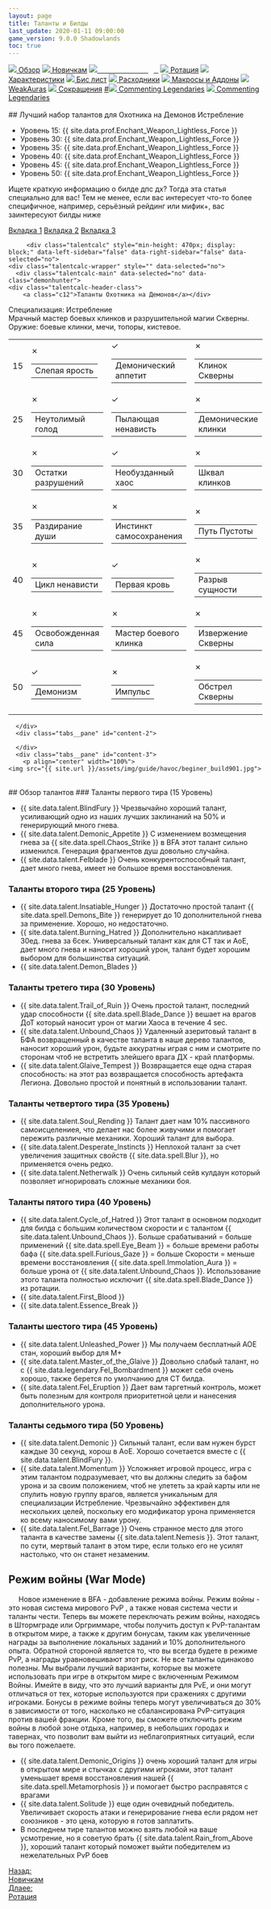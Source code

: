 ```yaml
---
layout: page
title: Таланты и Билды
last_update: 2020-01-11 09:00:00
game_version: 9.0.0 Shadowlands
toc: true
---
```


<div id="smooth-nav-outer">
<a href="{{ site.url }}/guide/havoc/overview.html"><img src="https://wow.zamimg.com/images/wow/icons/medium/inv_misc_spyglass_02.jpg"> Обзор</a>
<a href="{{ site.url }}/guide/havoc/beginners.html"><img src="https://wow.zamimg.com/images/wow/icons/medium/spell_lifegivingseed.jpg"> Новичкам</a>
<a href="{{ site.url }}/guide/havoc/talent-builds.html"><img src="https://wow.zamimg.com/images/wow/icons/medium/ability_marksmanship.jpg"><span style="color: white;"> Таланты и Билды</span></a>
<a href="{{ site.url }}/guide/havoc/rotation-priority.html"><img src="https://wow.zamimg.com/images/wow/icons/medium/wow_token01.jpg"> Ротация</a>
<a href="{{ site.url }}/guide/havoc/stats.html"><img src="https://wow.zamimg.com/images/wow/icons/medium/inv_inscription_80_warscroll_intellect.jpg"> Характеристики</a>
<a href="{{ site.url }}/guide/havoc/gear.html"><img src="https://wow.zamimg.com/images/wow/icons/medium/inv_chest_chain_03.jpg"> Бис лист</a>
<a href="{{ site.url }}/guide/havoc/consumables.html"><img src="https://wow.zamimg.com/images/wow/icons/medium/inv_potion_92.jpg"> Расходники</a>
<a href="{{ site.url }}/guide/havoc/macros-addons.html"><img src="https://wow.zamimg.com/images/wow/icons/medium/inv_eng_gearspringparts.jpg"> Макросы и Аддоны</a>
<a href="{{ site.url }}/guide/havoc/weakauras.html"><img src="https://wow.zamimg.com/images/wow/icons/medium/spell_holy_auramastery.jpg"> WeakAuras</a>
<a href="{{ site.url }}/guide/havoc/common-terms.html"><img src="https://wow.zamimg.com/images/wow/icons/medium/ui_chat.jpg"> Сокращения</a>
<a href="">#<img src="https://wow.zamimg.com/images/wow/icons/medium/wow_token01.jpg"> Commenting Legendaries</a>
<a href="#"><img src="https://wow.zamimg.com/images/wow/icons/medium/wow_token01.jpg"> Commenting Legendaries</a>
</div>
<br>
## Лучший набор талантов для Охотника на Демонов Истребление
<ul>
<li>Уровень 15: {{ site.data.prof.Enchant_Weapon_Lightless_Force }}</li> 
<li>Уровень 30: {{ site.data.prof.Enchant_Weapon_Lightless_Force }}</li> 
<li>Уровень 35: {{ site.data.prof.Enchant_Weapon_Lightless_Force }}</li> 
<li>Уровень 40: {{ site.data.prof.Enchant_Weapon_Lightless_Force }}</li> 
<li>Уровень 45: {{ site.data.prof.Enchant_Weapon_Lightless_Force }}</li> 
<li>Уровень 50: {{ site.data.prof.Enchant_Weapon_Lightless_Force }}</li> 
</ul>

Ищете краткую информацию о билде дпс дх? Тогда эта статья специально для вас! Тем не менее, если вас интересует что-то более специфичное, например, серьёзный рейдинг или мифик+, вас заинтересуют билды ниже

  <div class="tabs">
    <div class="tabs__nav">
      <a class="tabs__link tabs__link_active" href="#content-1">Вкладка 1</a>
      <a class="tabs__link" href="#content-2">Вкладка 2</a>
      <a class="tabs__link" href="#content-3">Вкладка 3</a>
    </div>
    <div class="tabs__content">
      <div class="tabs__pane tabs__pane_show" id="content-1">
       
	     <div class="talentcalc" style="min-height: 470px; display: block;" data-left-sidebar="false" data-right-sidebar="false" data-selected="no">
    <div class="talentcalc-wrapper" style="" data-selected="no">
	  <div class="talentcalc-main" data-selected="no" data-class="demonhunter">
	<div class="talentcalc-header-class">
		<a class="c12">Таланты Охотника на Демонов</a></div>
<div class="talentcalc-spec-switcher">Специализация: <span class="q1"><span class="tooltip-inside-icon" style="background-image: url(https://wow.zamimg.com/images/wow/icons/small/ability_demonhunter_specdps.jpg)"></span> Истребление <span class="talentcalc-spec-role" style="background-position: 0px 0"></span></span>
</div>                             
<div class="talentcalc-spec-desc" data-spec="3">Мрачный мастер боевых клинков и разрушительной магии Скверны. Оружие: боевые клинки, мечи, топоры, кистевое.</div>  
  
<table class="talentcalc-core" data-selected="no">
	<tbody data-selected="no">
<tr data-row="0" class="talentcalc-row" data-selected="yes" data-available="yes">
<td class="outer" data-selected="no">

<div class="inner">15</div>
</td>

<td class="outer" data-row="0" data-col="0" cursor="pointer" data-selected="no">
<div class="inner">
<a class="screen" target="_blank" data-whattach="icon" href="https://ru.wowhead.com/spell=203550" onclick="return false;"></a>
<div class="iconmedium"><ins style="background-image: url(https://wow.zamimg.com/images/wow/icons/medium/ability_bosskilrogg_deadeye.jpg)"></ins><del></del>
<div class="state">✗</div></div>
<table>
<tbody>
<tr>
<td>Слепая ярость</td>
</tr>
</tbody>
</table >
</div>
</td>

<td class="outer" data-row="0" data-col="1" cursor="pointer" data-selected="yes">
<div class="inner">
<a class="screen" target="_blank" data-whattach="icon" href="https://ru.wowhead.com/spell=206478" onclick="return false;"></a>
<div class="iconmedium"><ins style="background-image: url(https://wow.zamimg.com/images/wow/icons/medium/ability_creature_poison_01_purple.jpg)"></ins><del></del>
<div class="state active">✓</div></div>
<table>
<tbody>
<tr>
<td>Демонический аппетит</td>
</tr>
</tbody>
</table>
</div>
</td>

<td class="outer last-child" data-row="0" data-col="2" cursor="pointer" data-selected="no">
<div class="inner">
<a class="screen" target="_blank" data-whattach="icon" href="https://ru.wowhead.com/spell=232893" onclick="return false;"></a>
<div class="iconmedium"><ins style="background-image: url(https://wow.zamimg.com/images/wow/icons/medium/ability_demonhunter_felblade.jpg)"></ins><del></del>
<div class="state">✗</div></div>
<table>
<tbody>
<tr>
<td>Клинок Скверны</td>
</tr>
</tbody>
</table>
</div>
</td>
</tr>

<tr data-row="1" class="talentcalc-row" data-selected="yes" data-available="yes">
<td class="outer" data-selected="no">
<div class="inner">25</div>
</td>

<td class="outer" data-row="1" data-col="0" cursor="pointer" data-selected="no">
<div class="inner">
<a class="screen" target="_blank" data-whattach="icon" href="https://ru.wowhead.com/spell=258876" onclick="return false;"></a>
<div class="iconmedium"><ins style="background-image: url(https://wow.zamimg.com/images/wow/icons/medium/ability_rogue_hungerforblood.jpg)"></ins><del></del>
<div class="state">✗</div></div>
<table>
<tbody>
<tr>
<td>Неутолимый голод</td>
</tr>
</tbody>
</table>
</div>
</td>

<td class="outer" data-row="1" data-col="1" cursor="pointer" data-selected="yes">
<div class="inner">
<a class="screen" target="_blank" data-whattach="icon" href="https://ru.wowhead.com/spell=320374" onclick="return false;"></a>
<div class="iconmedium"><ins style="background-image: url(https://wow.zamimg.com/images/wow/icons/medium/ability_demonhunter_immolation.jpg)"></ins><del></del>
<div class="state active">✓</div></div>
<table>
<tbody>
<tr>
<td>Пылающая ненависть</td>
</tr>
</tbody>
</table>
</div>
</td>

<td class="outer last-child" data-row="1" data-col="2" cursor="pointer" data-selected="no">
<div class="inner">
<a class="screen" target="_blank" data-whattach="icon" href="https://ru.wowhead.com/spell=203555" onclick="return false;"></a>
<div class="iconmedium"><ins style="background-image: url(https://wow.zamimg.com/images/wow/icons/medium/inv_weapon_shortblade_92.jpg)"></ins><del></del>
<div class="state">✗</div></div>
<table>
<tbody>
<tr>
<td>Демонические клинки</td>
</tr>
</tbody>
</table>
</div>
</td>
</tr>

<tr data-row="2" class="talentcalc-row" data-selected="yes" data-available="yes">
<td class="outer" data-selected="no">
<div class="inner">30</div>
</td>

<td class="outer" data-row="2" data-col="0" cursor="pointer" data-selected="no">
<div class="inner">
<a class="screen" target="_blank" data-whattach="icon" href="https://ru.wowhead.com/spell=258881" onclick="return false;"></a>
<div class="iconmedium"><ins style="background-image: url(https://wow.zamimg.com/images/wow/icons/medium/ability_demonhunter_bladedance.jpg)"></ins><del></del>
<div class="state">✗</div></div>
<table>
<tbody>
<tr>
<td>Остатки разрушений</td>
</tr>
</tbody>
</table>
</div>
</td>

<td class="outer" data-row="2" data-col="1" cursor="pointer" data-selected="yes">
<div class="inner">
<a class="screen" target="_blank" data-whattach="icon" href="https://ru.wowhead.com/spell=275144" onclick="return false;"></a>
<div class="iconmedium"><ins style="background-image: url(https://wow.zamimg.com/images/wow/icons/medium/ability_demonhunter_felrush.jpg)"></ins><del></del>
<div class="state active">✓</div></div>
<table>
<tbody>
<tr>
<td>Необузданный хаос</td>
</tr>
</tbody>
</table>
</div>
</td>

<td class="outer last-child" data-row="2" data-col="2" cursor="pointer" data-selected="no">
<div class="inner">
<a class="screen" target="_blank" data-whattach="icon" href="https://ru.wowhead.com/spell=342817" onclick="return false;"></a>
<div class="iconmedium"><ins style="background-image: url(https://wow.zamimg.com/images/wow/icons/medium/inv_glaive_1h_artifactazgalor_d_06dual.jpg)"></ins><del></del>
<div class="state">✗</div></div>
<table>
<tbody>
<tr>
<td>Шквал клинков</td>
</tr>
</tbody>
</table>
</div>
</td>
</tr>

<tr data-row="3" class="talentcalc-row" data-selected="no" data-available="yes">
<td class="outer" data-selected="no">
<div class="inner">35</div>
</td>

<td class="outer" data-row="3" data-col="0" cursor="pointer" data-selected="no">
<div class="inner">
<a class="screen" target="_blank" data-whattach="icon" href="https://ru.wowhead.com/spell=204909" onclick="return false;"></a>
<div class="iconmedium"><ins style="background-image: url(https://wow.zamimg.com/images/wow/icons/medium/ability_demonhunter_soulcleave2.jpg)"></ins><del></del>
<div class="state">✗</div></div>
<table>
<tbody>
<tr>
<td>Раздирание души</td>
</tr>
</tbody>
</table>
</div>
</td>

<td class="outer" data-row="3" data-col="1" cursor="pointer" data-selected="no">
<div class="inner">
<a class="screen" target="_blank" data-whattach="icon" href="https://ru.wowhead.com/spell=205411" onclick="return false;"></a>
<div class="iconmedium"><ins style="background-image: url(https://wow.zamimg.com/images/wow/icons/medium/spell_shadow_manafeed.jpg)"></ins><del></del>
<div class="state">✗</div></div>
<table>
<tbody>
<tr>
<td>Инстинкт самосохранения</td>
</tr>
</tbody>
</table>
</div>
</td>

<td class="outer last-child" data-row="3" data-col="2" cursor="pointer" data-selected="no">
<div class="inner">
<a class="screen" target="_blank" data-whattach="icon" href="https://ru.wowhead.com/spell=196555" onclick="return false;"></a>
<div class="iconmedium"><ins style="background-image: url(https://wow.zamimg.com/images/wow/icons/medium/spell_warlock_demonsoul.jpg)"></ins><del></del>
<div class="state">✗</div></div>
<table>
<tbody>
<tr>
<td>Путь Пустоты</td>
</tr>
</tbody>
</table>
</div>
</td>
</tr>

<tr data-row="4" class="talentcalc-row" data-selected="yes" data-available="yes">
<td class="outer" data-selected="no">
<div class="inner">40</div>
</td>

<td class="outer" data-row="4" data-col="0" cursor="pointer" data-selected="no">
<div class="inner">
<a class="screen" target="_blank" data-whattach="icon" href="https://ru.wowhead.com/spell=258887" onclick="return false;"></a>
<div class="iconmedium"><ins style="background-image: url(https://wow.zamimg.com/images/wow/icons/medium/ability_ironmaidens_whirlofblood.jpg)"></ins><del></del>
<div class="state">✗</div></div>
<table>
<tbody>
<tr>
<td>Цикл ненависти</td>
</tr>
</tbody>
</table>
</div>
</td>

<td class="outer" data-row="4" data-col="1" cursor="pointer" data-selected="yes">
<div class="inner">
<a class="screen" target="_blank" data-whattach="icon" href="https://ru.wowhead.com/spell=206416" onclick="return false;"></a>
<div class="iconmedium"><ins style="background-image: url(https://wow.zamimg.com/images/wow/icons/medium/ability_deathwing_bloodcorruption_death.jpg)"></ins><del></del>
<div class="state active">✓</div></div>
<table>
<tbody>
<tr>
<td>Первая кровь</td>
</tr>
</tbody>
</table>
</div>
</td>

<td class="outer last-child" data-row="4" data-col="2" cursor="pointer" data-selected="no">
<div class="inner">
<a class="screen" target="_blank" data-whattach="icon" href="https://ru.wowhead.com/spell=258860" onclick="return false;"></a>
<div class="iconmedium"><ins style="background-image: url(https://wow.zamimg.com/images/wow/icons/medium/spell_shadow_ritualofsacrifice.jpg)"></ins><del></del>
<div class="state">✗</div></div>
<table>
<tbody>
<tr>
<td>Разрыв сущности</td>
</tr>
</tbody>
</table>
</div>
</td>
</tr>

<tr data-row="5" class="talentcalc-row" data-selected="no" data-available="yes"><td class="outer" data-selected="no">
<div class="inner">45</div>
</td>

<td class="outer" data-row="5" data-col="0" cursor="pointer" data-selected="no">
<div class="inner">
<a class="screen" target="_blank" data-whattach="icon" href="https://ru.wowhead.com/spell=206477" onclick="return false;"></a>
<div class="iconmedium"><ins style="background-image: url(https://wow.zamimg.com/images/wow/icons/medium/ability_demonhunter_chaosnova.jpg)"></ins><del></del>
<div class="state">✗</div></div>
<table>
<tbody>
<tr>
<td>Освобожденная сила</td>
</tr>
</tbody>
</table>
</div>
</td>

<td class="outer" data-row="5" data-col="1" cursor="pointer" data-selected="no">
<div class="inner">
<a class="screen" target="_blank" data-whattach="icon" href="https://ru.wowhead.com/spell=203556" onclick="return false;"></a>
<div class="iconmedium"><ins style="background-image: url(https://wow.zamimg.com/images/wow/icons/medium/inv_glaive_1h_demonhunter_a_01.jpg)"></ins><del></del>
<div class="state">✗</div></div>
<table>
<tbody>
<tr>
<td>Мастер боевого клинка</td>
</tr>
</tbody>
</table>
</div>
</td>

<td class="outer last-child" data-row="5" data-col="2" cursor="pointer" data-selected="no">
<div class="inner">
<a class="screen" target="_blank" data-whattach="icon" href="https://ru.wowhead.com/spell=211881" onclick="return false;"></a>
<div class="iconmedium"><ins style="background-image: url(https://wow.zamimg.com/images/wow/icons/medium/ability_bossfellord_felspike.jpg)"></ins><del></del>
<div class="state">✗</div></div>
<table>
<tbody>
<tr>
<td>Извержение Скверны</td>
</tr>
</tbody>
</table>
</div>
</td>
</tr>

<tr data-row="6" class="talentcalc-row" data-selected="yes" data-available="yes">
<td class="outer" data-selected="no">
<div class="inner">50</div>
</td>

<td class="outer" data-row="6" data-col="0" cursor="pointer" data-selected="yes">
<div class="inner">
<a class="screen" target="_blank" data-whattach="icon" href="https://ru.wowhead.com/spell=213410" onclick="return false;"></a>
<div class="iconmedium"><ins style="background-image: url(https://wow.zamimg.com/images/wow/icons/medium/spell_shadow_demonform.jpg)"></ins><del></del>
<div class="state active">✓</div></div>
<table>
<tbody>
<tr>
<td>Демонизм</td>
</tr>
</tbody>
</table>
</div>
</td>

<td class="outer" data-row="6" data-col="1" cursor="pointer" data-selected="no">
<div class="inner">
<a class="screen" target="_blank" data-whattach="icon" href="https://ru.wowhead.com/spell=206476" onclick="return false;"></a>
<div class="iconmedium"><ins style="background-image: url(https://wow.zamimg.com/images/wow/icons/medium/ability_foundryraid_demolition.jpg)"></ins><del></del>
</a><div class="state">✗</div></div>
<table>
<tbody>
<tr>
<td>Импульс</td>
</tr>
</tbody>
</table>
</div>
</td>

<td class="outer last-child" data-row="6" data-col="2" cursor="pointer" data-selected="no">
<div class="inner">
<a class="screen" target="_blank" data-whattach="icon" href="https://ru.wowhead.com/spell=258925" onclick="return false;"></a>
<div class="iconmedium">
<ins style="background-image: url(https://wow.zamimg.com/images/wow/icons/medium/inv_felbarrage.jpg)"></ins><del></del>
<div class="state">✗</div></div>
<table>
<tbody>
<tr>
<td>Обстрел Скверны</td>
</tr>
</tbody>
</table>
</div>
</td>
</tr>
</tbody>
</table>    
</div>
</div>
</div> 
	   
      </div>
      <div class="tabs__pane" id="content-2">
   
      </div>
      <div class="tabs__pane" id="content-3">
        <p align="center" width="100%">
    <img src="{{ site.url }}/assets/img/guide/havoc/beginer_build901.jpg">
</p>
      </div>
    </div>
  </div>

  <script>
    var $tabs = function (target) {
      var
        _elemTabs = (typeof target === 'string' ? document.querySelector(target) : target),
        _eventTabsShow,
        _showTab = function (tabsLinkTarget) {
          var tabsPaneTarget, tabsLinkActive, tabsPaneShow;
          tabsPaneTarget = document.querySelector(tabsLinkTarget.getAttribute('href'));
          tabsLinkActive = tabsLinkTarget.parentElement.querySelector('.tabs__link_active');
          tabsPaneShow = tabsPaneTarget.parentElement.querySelector('.tabs__pane_show');
          // если следующая вкладка равна активной, то завершаем работу
          if (tabsLinkTarget === tabsLinkActive) {
            return;
          }
          // удаляем классы у текущих активных элементов
          if (tabsLinkActive !== null) {
            tabsLinkActive.classList.remove('tabs__link_active');
          }
          if (tabsPaneShow !== null) {
            tabsPaneShow.classList.remove('tabs__pane_show');
          }
          // добавляем классы к элементам (в завимости от выбранной вкладки)
          tabsLinkTarget.classList.add('tabs__link_active');
          tabsPaneTarget.classList.add('tabs__pane_show');
          document.dispatchEvent(_eventTabsShow);
        },
        _switchTabTo = function (tabsLinkIndex) {
          var tabsLinks = _elemTabs.querySelectorAll('.tabs__link');
          if (tabsLinks.length > 0) {
            if (tabsLinkIndex > tabsLinks.length) {
              tabsLinkIndex = tabsLinks.length;
            } else if (tabsLinkIndex < 1) {
              tabsLinkIndex = 1;
            }
            _showTab(tabsLinks[tabsLinkIndex - 1]);
          }
        };

      _eventTabsShow = new CustomEvent('tab.show', { detail: _elemTabs });

      _elemTabs.addEventListener('click', function (e) {
        var tabsLinkTarget = e.target;
        // завершаем выполнение функции, если кликнули не по ссылке
        if (!tabsLinkTarget.classList.contains('tabs__link')) {
          return;
        }
        // отменяем стандартное действие
        e.preventDefault();
        _showTab(tabsLinkTarget);
      });

      return {
        showTab: function (target) {
          _showTab(target);
        },
        switchTabTo: function (index) {
          _switchTabTo(index);
        }
      }

    };

    var mytabs = $tabs('.tabs');
    if (localStorage.getItem('mytabs')) {
      mytabs.showTab(document.querySelector('[href="' + localStorage.getItem('mytabs') + '"]'));
    }

    document.addEventListener('tab.show', function (e) {
      localStorage.setItem('mytabs', e.detail.querySelector('.tabs__link_active').getAttribute('href'));
    })
  </script>
<br>  
## Обзор талантов
### Таланты первого тира (15 Уровень)

<ul>
<li>{{ site.data.talent.BlindFury }} Чрезвычайно хороший талант, усиливающий одно из наших лучших заклинаний на 50% и генерирующий много гнева.</li> 
<li>{{ site.data.talent.Demonic_Appetite }} С изменением возмещения гнева за {{ site.data.spell.Chaos_Strike }} в BFA этот талант сильно изменился. Генерация фрагментов душ довольно случайна. </li>
<li>{{ site.data.talent.Felblade }} Очень конкурентоспособный талант, дает много гнева, имеет не большое время восстановления. </li>
</ul>

### Таланты второго тира (25 Уровень)

<ul>
<li>{{ site.data.talent.Insatiable_Hunger }} Достаточно простой талант {{ site.data.spell.Demons_Bite }} генерирует до 10 дополнительной гнева за применение. Хорошо, но недостаточно.</li> 
<li>{{ site.data.talent.Burning_Hatred }} Дополнительно накапливает 30ед. гнева за 6сек. Универсальный талант как для СТ так и АоЕ, дает много гнева и наносит хороший урон, талант будет хорошим выбором для большинства ситуаций.</li>
<li>{{ site.data.talent.Demon_Blades }}</li>
</ul>

### Таланты третего тира (30 Уровень)

<ul>
<li>{{ site.data.talent.Trail_of_Ruin }} Очень простой талант, последний удар способности {{ site.data.spell.Blade_Dance }} вешает на врагов ДоТ который наносит урон от магии Хаоса в течение 4 sec.</li> 
<li>{{ site.data.talent.Unbound_Chaos }} Удаленный азеритовый талант в БФА возвращенный в качестве таланта в наше дерево талантов, наносит хороший урон, будьте аккуратны играя с ним и смотрите по сторонам чтоб не встретить злейшего врага ДХ -  край платформы.</li>
<li>{{ site.data.talent.Glaive_Tempest }} Возвращается еще одна старая способность: на этот раз возвращается способность артефакта Легиона. Довольно простой и понятный в использовании талант.</li>
</ul>

### Таланты четвертого тира (35 Уровень)

<ul>
<li>{{ site.data.talent.Soul_Rending }} Талант дает нам 10% пассивного самоисцелениея, что делает нас более живучими и помогает пережить различные механики. Хороший талант для выбора.</li> 
<li>{{ site.data.talent.Desperate_Instincts }} Неплохой талант за счет увеличения защитных свойств {{ site.data.spell.Blur }}, но применяется очень редко.</li>
<li>{{ site.data.talent.Netherwalk }} Очень сильный сейв кулдаун который позволяет игнорировать сложные механики боя.</li>
</ul>

### Таланты пятого тира (40 Уровень)

<ul>
<li>{{ site.data.talent.Cycle_of_Hatred }} Этот талант в основном подходит для билда с большим количеством скорости и с талантом {{ site.data.talent.Unbound_Chaos }}. Больше срабатываний = больше применений {{ site.data.spell.Eye_Beam }} = больше времени работы бафа {{ site.data.spell.Furious_Gaze }} = больше Скорости = меньше времени восстановления {{ site.data.spell.Immolation_Aura }} = больше урона от {{ site.data.talent.Unbound_Chaos }}. Использование этого таланта полностью исключит {{ site.data.spell.Blade_Dance }} из ротации.</li> 
<li>{{ site.data.talent.First_Blood }}</li>
<li>{{ site.data.talent.Essence_Break }}</li>
</ul>

### Таланты шестого тира (45 Уровень)

<ul>
<li>{{ site.data.talent.Unleashed_Power }} Мы получаем бесплатный АОЕ стан, хороший выбор для М+</li> 
<li>{{ site.data.talent.Master_of_the_Glaive }} Довольно слабый талант, но с {{ site.data.legendary.Fel_Bombardment }} может себя очень хорошо, также берется по умолчанию для СТ билда.</li>
<li>{{ site.data.talent.Fel_Eruption }} Дает вам таргетный контроль, может быть полезным для контроля приоритетной цели и нанесения дополнительного урона.</li>
</ul>

### Таланты седьмого тира (50 Уровень)

<ul>
<li>{{ site.data.talent.Demonic }} Сильный талант, если вам нужен бурст каждые 30 секунд, хорош в AoE. Хорошо сочетается вместе с {{ site.data.talent.BlindFury }}.</li> 
<li>{{ site.data.talent.Momentum }} Усложняет игровой процесс, игра с этим талантом подразумевает, что вы должны следить за бафом урона и за своим положением, чтоб не улететь за край карты или не спулить новую группу врагов, является уникальным для специализации Истребление. Чрезвычайно эффективен для нескольких целей, поскольку его модификатор урона применяется ко всему наносимому вами урону.</li>
<li>{{ site.data.talent.Fel_Barrage }} Очень странное место для этого таланта в качестве замены {{ site.data.talent.Nemesis
 }}. Этот талант, по сути, мертвый талант в этом тире, если только его не усилят настолько, что он станет незаменим.</li>
</ul>

## Режим войны (War Mode)
<p style="text-indent: 20px;">
Новое изменение в BFA - добавление режима войны. Режим войны - это новая система мирового PvP , а также новая система чести и таланты чести. Теперь вы можете переключать режим войны, находясь в Штормграде или Оргриммаре, чтобы получить доступ к PvP-талантам в открытом мире, а также к другим бонусам, таким как увеличенные награды за выполнение локальных заданий и 10% дополнительного опыта. Обратной стороной является то, что вы всегда будете в режиме PvP, а награды уравновешивают этот риск.
Не все таланты одинаково полезны. Мы выбрали лучший варианты, которые вы можете использовать при игре в открытом мире с включенным Режимом Войны. Имейте в виду, что это лучший варианты для PvE, и они могут отличаться от тех, которые используются при сражениях с другими игроками.
Бонусы в режиме войны теперь могут увеличиваться до 30% в зависимости от того, насколько не сбалансирована PvP-ситуация против вашей фракции. Кроме того, вы сможете отключить режим войны в любой зоне отдыха, например, в небольших городах и тавернах, что позволит вам выйти из неблагоприятных ситуаций, если вы того пожелаете.
 </p>
 
 <ul>
<li>{{ site.data.talent.Demonic_Origins }} очень хороший талант для игры в открытом мире и стычках с другими игроками, этот талант уменьшает время восстановления нашей {{ site.data.spell.Metamorphosis }} и помогает быстро расправятся с врагами</li> 
<li>{{ site.data.talent.Solitude }} еще один очевидный победитель. Увеличивает скорость атаки и генерирование гнева если рядом нет союзников - это цена, которую я готов заплатить.</li>
<li>В последнем тире талантов можно взять любой на ваше усмотрение, но я советую брать {{ site.data.talent.Rain_from_Above }}, хороший талант который поможет выйти победителем из нежелательных PvP боев</li>
</ul>


<div class="minibox minibox-left"><a href="{{ site.url }}/guide/havoc/overview.html">Назад:<br>Новичкам</a></div>
<div class="minibox"><a href="{{ site.url }}/guide/havoc/talent-builds.html">Длаее:<br>Ротация</a></div>








 









